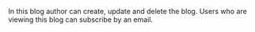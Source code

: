 In this blog author can create, update and delete the blog. Users who are viewing this blog can subscribe by an email. 
